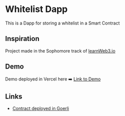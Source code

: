 # Whitelist Dapp

This is a Dapp for storing a whitelist in a Smart Contract

## Inspiration

Project made in the Sophomore track of [learnWeb3.io](https://learnweb3.io/)

## Demo

Demo deployed in Vercel here :arrow_right: [Link to Demo](https://whitelist-dapp-xi-seven.vercel.app/)

## Links

 - [Contract deployed in Goerli](https://goerli.etherscan.io/address/0x4393f7a1e47033a2b89d5bbA2c2d14C3C2a36D2e)
